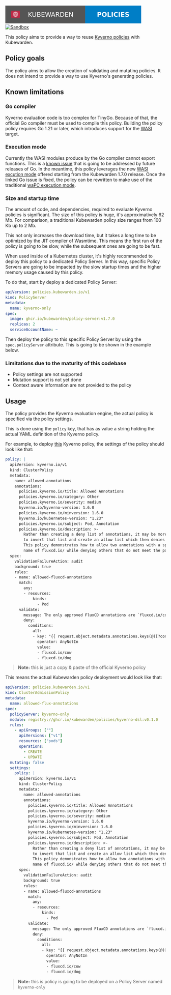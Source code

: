 [![Kubewarden Policy Repository](https://github.com/kubewarden/community/blob/main/badges/kubewarden-policies.svg)](https://github.com/kubewarden/community/blob/main/REPOSITORIES.md#policy-scope)
[![Sandbox](https://img.shields.io/badge/status-sandbox-red?style=for-the-badge)](https://github.com/kubewarden/community/blob/main/REPOSITORIES.md#sandbox)

This policy aims to provide a way to reuse [Kyverno policies](https://kyverno.io/docs/writing-policies/) with Kubewarden.

## Policy goals

The policy aims to allow the creation of validating and mutating policies.
It does not intend to provide a way to use Kyverno's generating policies.

## Known limitations

### Go compiler

Kyverno evaluation code is too complex for TinyGo. Because of that, the official Go compiler
must be used to compile this policy.
Building the policy policy requires Go 1.21 or later, which introduces support for the [WASI](https://wasi.dev/) target.

### Execution mode

Currently the WASI modules produce by the Go compiler cannot export functions.
This is a [known issue](https://github.com/golang/go/issues/42372) that is going
to be addressed by future releases of Go. In the meantime, this policy leverages the new
[WASI excution mode](https://docs.kubewarden.io/writing-policies/wasi) offered starting from
the Kubewarden 1.7.0 release. Once the linked Go issue is fixed, the policy can be rewritten
to make use of the traditional [waPC execution mode](https://docs.kubewarden.io/writing-policies/spec/intro-spec).

### Size and startup time

The amount of code, and dependencies, required to evaluate Kyverno policies is significant.
The size of this policy is huge, it's approximatively 62 Mb. For comparison, a traditional
Kubewarden policy size ranges from 100 Kb up to 2 Mb.

This not only increases the download time, but it takes a long time to be optimized by the
JIT compiler of Wasmtime. This means the first run of the policy is going to be slow, while
the subsequent ones are going to be fast.

When used inside of a Kubernetes cluster, it's highly recommended to deploy this policy to a
dedicated Policy Server. In this way, specific Policy Servers are going to be impacted by the
slow startup times and the higher memory usage caused by this policy.

To do that, start by deploy a dedicated Policy Server:

```yaml
apiVersion: policies.kubewarden.io/v1
kind: PolicyServer
metadata:
  name: kyverno-only
spec:
  image: ghcr.io/kubewarden/policy-server:v1.7.0
  replicas: 2
  serviceAccountName: ~
```

Then deploy the policy to this specific Policy Server by using the
`spec.policyServer` attribute. This is going to be shown in the example below.

### Limitations due to the maturity of this codebase

- Policy settings are not supported
- Mutation support is not yet done
- Context aware information are not provided to the policy

## Usage

The policy provides the Kyverno evaluation engine, the actual policy is specified
via the policy settings.

This is done using the `policy` key, that has as value a string holding the actual
YAML definition of the Kyverno policy.

For example, to deploy [this](https://kyverno.io/policies/flux/verify-flux-sources/verify-flux-sources/) Kyverno policy,
the settings of the policy should look like that:

```yaml
policy: |
  apiVersion: kyverno.io/v1
  kind: ClusterPolicy
  metadata:
    name: allowed-annotations
    annotations:
      policies.kyverno.io/title: Allowed Annotations
      policies.kyverno.io/category: Other
      policies.kyverno.io/severity: medium
      kyverno.io/kyverno-version: 1.6.0
      policies.kyverno.io/minversion: 1.6.0
      kyverno.io/kubernetes-version: "1.23"
      policies.kyverno.io/subject: Pod, Annotation
      policies.kyverno.io/description: >-
        Rather than creating a deny list of annotations, it may be more useful
        to invert that list and create an allow list which then denies any others.
        This policy demonstrates how to allow two annotations with a specific key
        name of fluxcd.io/ while denying others that do not meet the pattern.      
  spec:
    validationFailureAction: audit
    background: true
    rules:
    - name: allowed-fluxcd-annotations
      match:
        any:
        - resources:
            kinds:
              - Pod
      validate:
        message: The only approved FluxCD annotations are `fluxcd.io/cow` and `fluxcd.io/dog`.
        deny:
          conditions:
            all:
            - key: "{{ request.object.metadata.annotations.keys(@)[?contains(@, 'fluxcd.io/')] }}"
              operator: AnyNotIn
              value:
              - fluxcd.io/cow
              - fluxcd.io/dog
```

> **Note:** this is just a copy & paste of the official Kyverno policy

This means the actual Kubewarden policy deployment would look like that:

```yaml
apiVersion: policies.kubewarden.io/v1
kind: ClusterAdmissionPolicy
metadata:
  name: allowed-flux-annotations
spec:
  policyServer: kyverno-only
  module: registry://ghcr.io/kubewarden/policies/kyverno-dsl:v0.1.0
  rules:
    - apiGroups: [""]
      apiVersions: ["v1"]
      resources: ["pods"]
      operations:
        - CREATE
        - UPDATE
  mutating: false
  settings:
    policy: |
      apiVersion: kyverno.io/v1
      kind: ClusterPolicy
      metadata:
        name: allowed-annotations
        annotations:
          policies.kyverno.io/title: Allowed Annotations
          policies.kyverno.io/category: Other
          policies.kyverno.io/severity: medium
          kyverno.io/kyverno-version: 1.6.0
          policies.kyverno.io/minversion: 1.6.0
          kyverno.io/kubernetes-version: "1.23"
          policies.kyverno.io/subject: Pod, Annotation
          policies.kyverno.io/description: >-
            Rather than creating a deny list of annotations, it may be more useful
            to invert that list and create an allow list which then denies any others.
            This policy demonstrates how to allow two annotations with a specific key
            name of fluxcd.io/ while denying others that do not meet the pattern.      
      spec:
        validationFailureAction: audit
        background: true
        rules:
        - name: allowed-fluxcd-annotations
          match:
            any:
            - resources:
                kinds:
                  - Pod
          validate:
            message: The only approved FluxCD annotations are `fluxcd.io/cow` and `fluxcd.io/dog`.
            deny:
              conditions:
                all:
                - key: "{{ request.object.metadata.annotations.keys(@)[?contains(@, 'fluxcd.io/')] }}"
                  operator: AnyNotIn
                  value:
                  - fluxcd.io/cow
                  - fluxcd.io/dog
```

> **Note:** this is policy is going to be deployed on a Policy Server named `kyverno-only`
